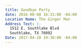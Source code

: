 ```yaml
---
title: Goodbye Party
date: 2016-08-08 16:31:00 -04:00
Location Name: The Ginger Man
Address Text: |-
  1512 E. Southlake Blvd
  Southlake, TX 76092
Date: 2017-04-28 19:30:00 -04:00
---
```


